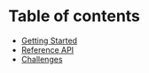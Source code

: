 # Table of contents

* [Getting Started](getting-started.md)
* [Reference API](reference-api.md)
* [Challenges](challenges.md)

